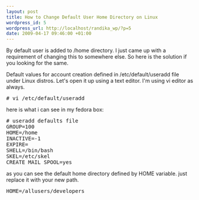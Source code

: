 ```yaml
--- 
layout: post
title: How to Change Default User Home Directory on Linux
wordpress_id: 5
wordpress_url: http://localhost/randika_wp/?p=5
date: 2009-04-17 09:46:00 +01:00
---
```

By default user is added to /home directory. I just came up with a requirement of changing this to somewhere else. So here is the solution if you looking for the same.

Default values for account creation defined in /etc/default/useradd file under Linux distros.
Let's open it up using a text editor. I'm using vi editor as always.
<pre class="console">
# vi /etc/default/useradd
</pre>
here is what i can see in my fedora box:
<pre class="console">
# useradd defaults file
GROUP=100
HOME=/home
INACTIVE=-1
EXPIRE=
SHELL=/bin/bash
SKEL=/etc/skel
CREATE_MAIL_SPOOL=yes
</pre>
as you can see the default home directory defined by HOME variable.  just replace it with your new path.
<pre class="console">
HOME=/allusers/developers
</pre>
